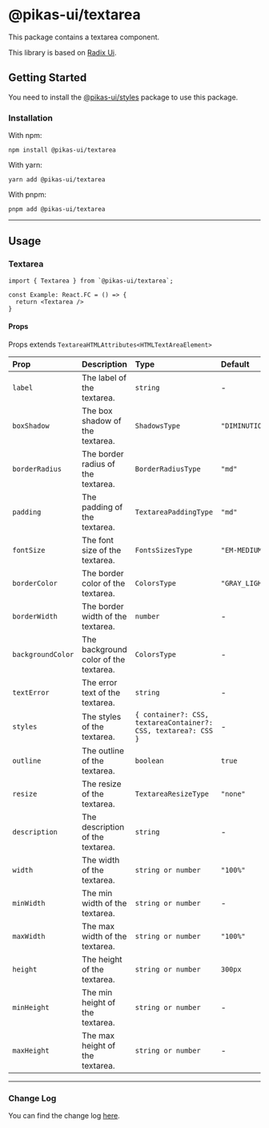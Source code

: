 # @pikas-ui/textarea

This package contains a textarea component.

This library is based on [Radix Ui](https://www.radix-ui.com/).

## Getting Started

You need to install the [@pikas-ui/styles](../styles/README.md) package to use this package.

### Installation

With npm:

```
npm install @pikas-ui/textarea
```

With yarn:

```
yarn add @pikas-ui/textarea
```

With pnpm:

```
pnpm add @pikas-ui/textarea
```

---

## Usage

### Textarea
```tsx
import { Textarea } from `@pikas-ui/textarea`;

const Example: React.FC = () => {
  return <Textarea />
}
```

#### Props
Props extends `TextareaHTMLAttributes<HTMLTextAreaElement>`

| Prop              | Description                           | Type                                                           | Default          |
| :---------------- | :------------------------------------ | :------------------------------------------------------------- | :--------------- |
| `label`           | The label of the textarea.            | `string`                                                       | -                |
| `boxShadow`       | The box shadow of the textarea.       | `ShadowsType`                                                  | `"DIMINUTION_1"` |
| `borderRadius`    | The border radius of the textarea.    | `BorderRadiusType`                                             | `"md"`           |
| `padding`         | The padding of the textarea.          | `TextareaPaddingType`                                          | `"md"`           |
| `fontSize`        | The font size of the textarea.        | `FontsSizesType`                                               | `"EM-MEDIUM"`    |
| `borderColor`     | The border color of the textarea.     | `ColorsType`                                                   | `"GRAY_LIGHTER"` |
| `borderWidth`     | The border width of the textarea.     | `number`                                                       | -                |
| `backgroundColor` | The background color of the textarea. | `ColorsType`                                                   | -                |
| `textError`       | The error text of the textarea.       | `string`                                                       | -                |
| `styles`          | The styles of the textarea.           | `{ container?: CSS, textareaContainer?: CSS, textarea?: CSS }` | -                |
| `outline`         | The outline of the textarea.          | `boolean`                                                      | `true`           |
| `resize`          | The resize of the textarea.           | `TextareaResizeType`                                           | `"none"`         |
| `description`     | The description of the textarea.      | `string`                                                       | -                |
| `width`           | The width of the textarea.            | `string or number`                                             | `"100%"`         |
| `minWidth`        | The min width of the textarea.        | `string or number`                                             | -                |
| `maxWidth`        | The max width of the textarea.        | `string or number`                                             | `"100%"`         |
| `height`          | The height of the textarea.           | `string or number`                                             | `300px`          |
| `minHeight`       | The min height of the textarea.       | `string or number`                                             | -                |
| `maxHeight`       | The max height of the textarea.       | `string or number`                                             | -                |

---

### Change Log
You can find the change log [here](CHANGELOG.md).